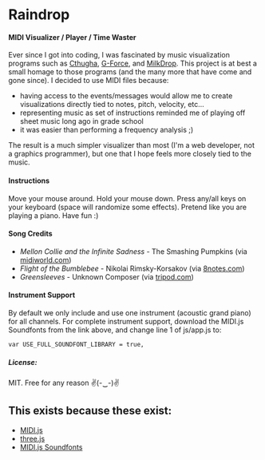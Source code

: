# Raindrop

#### MIDI Visualizer / Player / Time Waster

Ever since I got into coding, I was fascinated by music visualization programs such as [Cthugha](http://www.afn.org/~cthugha/), [G-Force](https://www.soundspectrum.com/g-force/), and [MilkDrop](http://www.geisswerks.com/milkdrop/).  This project is at best a small homage to those programs (and the many more that have come and gone since).  I decided to use MIDI files because:

- having access to the events/messages would allow me to create visualizations directly tied to notes, pitch, velocity, etc...
- representing music as set of instructions reminded me of playing off sheet music long ago in grade school
- it was easier than performing a frequency analysis ;)

The result is a much simpler visualizer than most (I'm a web developer, not a graphics programmer), but one that I hope feels more closely tied to the music.

#### Instructions

Move your mouse around.  Hold your mouse down.  Press any/all keys on your keyboard (space will randomize some effects).  Pretend like you are playing a piano.  Have fun :)

#### Song Credits

- *Mellon Collie and the Infinite Sadness* - The Smashing Pumpkins (via [midiworld.com](http://www.midiworld.com/files/1105/))
- *Flight of the Bumblebee* - Nikolai Rimsky-Korsakov (via [8notes.com](http://www.8notes.com/scores/2859.asp?ftype=midi))
- *Greensleeves* - Unknown Composer (via [tripod.com](http://xaa.tripod.com/PBMusic.htm))

#### Instrument Support

By default we only include and use one instrument (acoustic grand piano) for all channels.  For complete instrument support, download the MIDI.js Soundfonts from the link above, and change line 1 of js/app.js to:

    var USE_FULL_SOUNDFONT_LIBRARY = true,

##### License:

MIT.  Free for any reason ✌(-‿-)✌

## This exists because these exist:

- [MIDI.js](https://github.com/mudcube/MIDI.js)
- [three.js](https://github.com/mrdoob/three.js/)
- [MIDI.js Soundfonts](https://github.com/gleitz/midi-js-soundfonts)

